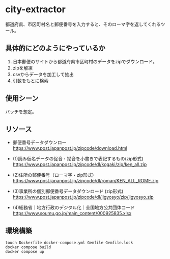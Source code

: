 # city-extractor

都道府県、市区町村名と郵便番号を入力すると、そのローマ字を返してくれるツール。


## 具体的にどのようにやっているか
1. 日本郵便のサイトから都道府県市区町村のデータをzipでダウンロード。
2. zipを解凍
3. csvからデータを加工して抽出
4. 引数をもとに検索

## 使用シーン
バッチを想定。


## リソース
- 郵便番号データダウンロー
https://www.post.japanpost.jp/zipcode/download.html 

- (1)読み仮名データの促音・拗音を小書きで表記するもの(zip形式)
https://www.post.japanpost.jp/zipcode/dl/kogaki/zip/ken_all.zip

- (2)住所の郵便番号（ローマ字・zip形式）
https://www.post.japanpost.jp/zipcode/dl/roman/KEN_ALL_ROME.zip

- (3)事業所の個別郵便番号データダウンロード (zip形式)
https://www.post.japanpost.jp/zipcode/dl/jigyosyo/zip/jigyosyo.zip

- (4)総務省｜地方行政のデジタル化｜全国地方公共団体コード
https://www.soumu.go.jp/main_content/000925835.xlsx

## 環境構築
```
touch Dockerfile docker-compose.yml Gemfile Gemfile.lock
docker compose build
docker compose up
```